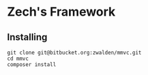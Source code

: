 # Zech's Framework #


## Installing ##
```
git clone git@bitbucket.org:zwalden/mmvc.git
cd mmvc
composer install
```